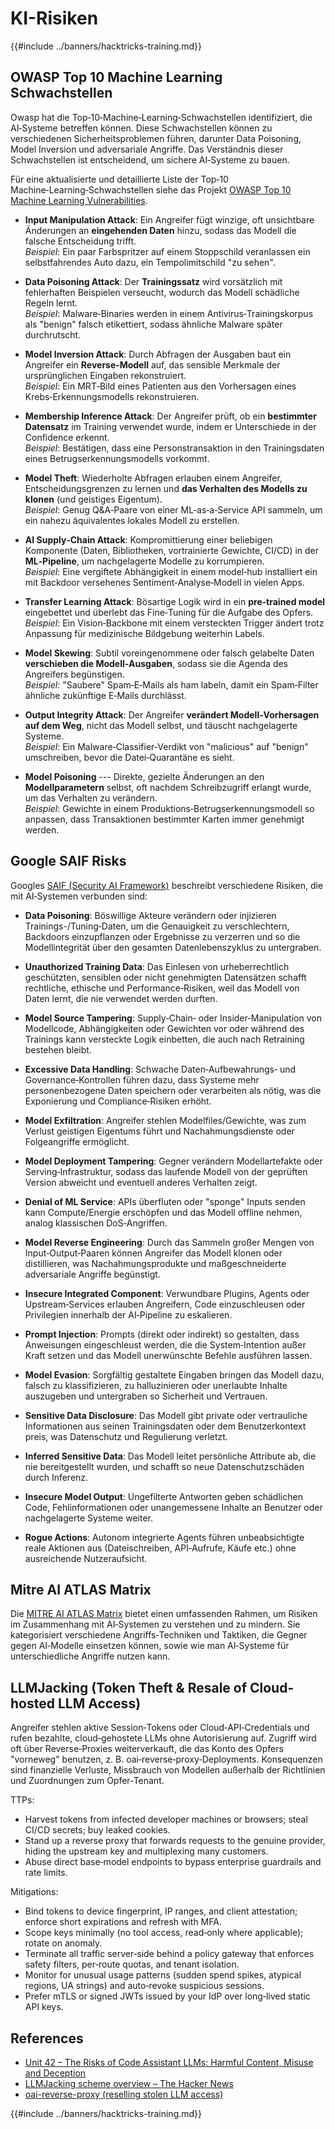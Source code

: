 # KI-Risiken

{{#include ../banners/hacktricks-training.md}}

## OWASP Top 10 Machine Learning Schwachstellen

Owasp hat die Top‑10‑Machine‑Learning‑Schwachstellen identifiziert, die AI‑Systeme betreffen können. Diese Schwachstellen können zu verschiedenen Sicherheitsproblemen führen, darunter Data Poisoning, Model Inversion und adversariale Angriffe. Das Verständnis dieser Schwachstellen ist entscheidend, um sichere AI‑Systeme zu bauen.

Für eine aktualisierte und detaillierte Liste der Top‑10 Machine‑Learning‑Schwachstellen siehe das Projekt [OWASP Top 10 Machine Learning Vulnerabilities](https://owasp.org/www-project-machine-learning-security-top-10/).

- **Input Manipulation Attack**: Ein Angreifer fügt winzige, oft unsichtbare Änderungen an **eingehenden Daten** hinzu, sodass das Modell die falsche Entscheidung trifft.\
*Beispiel*: Ein paar Farbspritzer auf einem Stoppschild veranlassen ein selbstfahrendes Auto dazu, ein Tempolimitschild "zu sehen".

- **Data Poisoning Attack**: Der **Trainingssatz** wird vorsätzlich mit fehlerhaften Beispielen verseucht, wodurch das Modell schädliche Regeln lernt.\
*Beispiel*: Malware‑Binaries werden in einem Antivirus‑Trainingskorpus als "benign" falsch etikettiert, sodass ähnliche Malware später durchrutscht.

- **Model Inversion Attack**: Durch Abfragen der Ausgaben baut ein Angreifer ein **Reverse‑Modell** auf, das sensible Merkmale der ursprünglichen Eingaben rekonstruiert.\
*Beispiel*: Ein MRT‑Bild eines Patienten aus den Vorhersagen eines Krebs‑Erkennungsmodells rekonstruieren.

- **Membership Inference Attack**: Der Angreifer prüft, ob ein **bestimmter Datensatz** im Training verwendet wurde, indem er Unterschiede in der Confidence erkennt.\
*Beispiel*: Bestätigen, dass eine Personstransaktion in den Trainingsdaten eines Betrugserkennungsmodells vorkommt.

- **Model Theft**: Wiederholte Abfragen erlauben einem Angreifer, Entscheidungsgrenzen zu lernen und **das Verhalten des Modells zu klonen** (und geistiges Eigentum).\
*Beispiel*: Genug Q&A‑Paare von einer ML‑as‑a‑Service API sammeln, um ein nahezu äquivalentes lokales Modell zu erstellen.

- **AI Supply‑Chain Attack**: Kompromittierung einer beliebigen Komponente (Daten, Bibliotheken, vortrainierte Gewichte, CI/CD) in der **ML‑Pipeline**, um nachgelagerte Modelle zu korrumpieren.\
*Beispiel*: Eine vergiftete Abhängigkeit in einem model‑hub installiert ein mit Backdoor versehenes Sentiment‑Analyse‑Modell in vielen Apps.

- **Transfer Learning Attack**: Bösartige Logik wird in ein **pre‑trained model** eingebettet und überlebt das Fine‑Tuning für die Aufgabe des Opfers.\
*Beispiel*: Ein Vision‑Backbone mit einem versteckten Trigger ändert trotz Anpassung für medizinische Bildgebung weiterhin Labels.

- **Model Skewing**: Subtil voreingenommene oder falsch gelabelte Daten **verschieben die Modell‑Ausgaben**, sodass sie die Agenda des Angreifers begünstigen.\
*Beispiel*: "Saubere" Spam‑E‑Mails als ham labeln, damit ein Spam‑Filter ähnliche zukünftige E‑Mails durchlässt.

- **Output Integrity Attack**: Der Angreifer **verändert Modell‑Vorhersagen auf dem Weg**, nicht das Modell selbst, und täuscht nachgelagerte Systeme.\
*Beispiel*: Ein Malware‑Classifier‑Verdikt von "malicious" auf "benign" umschreiben, bevor die Datei‑Quarantäne es sieht.

- **Model Poisoning** --- Direkte, gezielte Änderungen an den **Modellparametern** selbst, oft nachdem Schreibzugriff erlangt wurde, um das Verhalten zu verändern.\
*Beispiel*: Gewichte in einem Produktions‑Betrugserkennungsmodell so anpassen, dass Transaktionen bestimmter Karten immer genehmigt werden.


## Google SAIF Risks

Googles [SAIF (Security AI Framework)](https://saif.google/secure-ai-framework/risks) beschreibt verschiedene Risiken, die mit AI‑Systemen verbunden sind:

- **Data Poisoning**: Böswillige Akteure verändern oder injizieren Trainings-/Tuning‑Daten, um die Genauigkeit zu verschlechtern, Backdoors einzupflanzen oder Ergebnisse zu verzerren und so die Modellintegrität über den gesamten Datenlebenszyklus zu untergraben.

- **Unauthorized Training Data**: Das Einlesen von urheberrechtlich geschützten, sensiblen oder nicht genehmigten Datensätzen schafft rechtliche, ethische und Performance‑Risiken, weil das Modell von Daten lernt, die nie verwendet werden durften.

- **Model Source Tampering**: Supply‑Chain‑ oder Insider‑Manipulation von Modellcode, Abhängigkeiten oder Gewichten vor oder während des Trainings kann versteckte Logik einbetten, die auch nach Retraining bestehen bleibt.

- **Excessive Data Handling**: Schwache Daten‑Aufbewahrungs‑ und Governance‑Kontrollen führen dazu, dass Systeme mehr personenbezogene Daten speichern oder verarbeiten als nötig, was die Exponierung und Compliance‑Risiken erhöht.

- **Model Exfiltration**: Angreifer stehlen Modelfiles/Gewichte, was zum Verlust geistigen Eigentums führt und Nachahmungsdienste oder Folgeangriffe ermöglicht.

- **Model Deployment Tampering**: Gegner verändern Modellartefakte oder Serving‑Infrastruktur, sodass das laufende Modell von der geprüften Version abweicht und eventuell anderes Verhalten zeigt.

- **Denial of ML Service**: APIs überfluten oder "sponge" Inputs senden kann Compute/Energie erschöpfen und das Modell offline nehmen, analog klassischen DoS‑Angriffen.

- **Model Reverse Engineering**: Durch das Sammeln großer Mengen von Input‑Output‑Paaren können Angreifer das Modell klonen oder distillieren, was Nachahmungsprodukte und maßgeschneiderte adversariale Angriffe begünstigt.

- **Insecure Integrated Component**: Verwundbare Plugins, Agents oder Upstream‑Services erlauben Angreifern, Code einzuschleusen oder Privilegien innerhalb der AI‑Pipeline zu eskalieren.

- **Prompt Injection**: Prompts (direkt oder indirekt) so gestalten, dass Anweisungen eingeschleust werden, die die System‑Intention außer Kraft setzen und das Modell unerwünschte Befehle ausführen lassen.

- **Model Evasion**: Sorgfältig gestaltete Eingaben bringen das Modell dazu, falsch zu klassifizieren, zu halluzinieren oder unerlaubte Inhalte auszugeben und untergraben so Sicherheit und Vertrauen.

- **Sensitive Data Disclosure**: Das Modell gibt private oder vertrauliche Informationen aus seinen Trainingsdaten oder dem Benutzerkontext preis, was Datenschutz und Regulierung verletzt.

- **Inferred Sensitive Data**: Das Modell leitet persönliche Attribute ab, die nie bereitgestellt wurden, und schafft so neue Datenschutzschäden durch Inferenz.

- **Insecure Model Output**: Ungefilterte Antworten geben schädlichen Code, Fehlinformationen oder unangemessene Inhalte an Benutzer oder nachgelagerte Systeme weiter.

- **Rogue Actions**: Autonom integrierte Agents führen unbeabsichtigte reale Aktionen aus (Dateischreiben, API‑Aufrufe, Käufe etc.) ohne ausreichende Nutzeraufsicht.

## Mitre AI ATLAS Matrix

Die [MITRE AI ATLAS Matrix](https://atlas.mitre.org/matrices/ATLAS) bietet einen umfassenden Rahmen, um Risiken im Zusammenhang mit AI‑Systemen zu verstehen und zu mindern. Sie kategorisiert verschiedene Angriffs‑Techniken und Taktiken, die Gegner gegen AI‑Modelle einsetzen können, sowie wie man AI‑Systeme für unterschiedliche Angriffe nutzen kann.


## LLMJacking (Token Theft & Resale of Cloud-hosted LLM Access)

Angreifer stehlen aktive Session‑Tokens oder Cloud‑API‑Credentials und rufen bezahlte, cloud‑gehostete LLMs ohne Autorisierung auf. Zugriff wird oft über Reverse‑Proxies weiterverkauft, die das Konto des Opfers "vorneweg" benutzen, z. B. oai‑reverse‑proxy‑Deployments. Konsequenzen sind finanzielle Verluste, Missbrauch von Modellen außerhalb der Richtlinien und Zuordnungen zum Opfer‑Tenant.

TTPs:
- Harvest tokens from infected developer machines or browsers; steal CI/CD secrets; buy leaked cookies.
- Stand up a reverse proxy that forwards requests to the genuine provider, hiding the upstream key and multiplexing many customers.
- Abuse direct base‑model endpoints to bypass enterprise guardrails and rate limits.

Mitigations:
- Bind tokens to device fingerprint, IP ranges, and client attestation; enforce short expirations and refresh with MFA.
- Scope keys minimally (no tool access, read‑only where applicable); rotate on anomaly.
- Terminate all traffic server‑side behind a policy gateway that enforces safety filters, per‑route quotas, and tenant isolation.
- Monitor for unusual usage patterns (sudden spend spikes, atypical regions, UA strings) and auto‑revoke suspicious sessions.
- Prefer mTLS or signed JWTs issued by your IdP over long‑lived static API keys.

## References
- [Unit 42 – The Risks of Code Assistant LLMs: Harmful Content, Misuse and Deception](https://unit42.paloaltonetworks.com/code-assistant-llms/)
- [LLMJacking scheme overview – The Hacker News](https://thehackernews.com/2024/05/researchers-uncover-llmjacking-scheme.html)
- [oai-reverse-proxy (reselling stolen LLM access)](https://gitgud.io/khanon/oai-reverse-proxy)

{{#include ../banners/hacktricks-training.md}}
